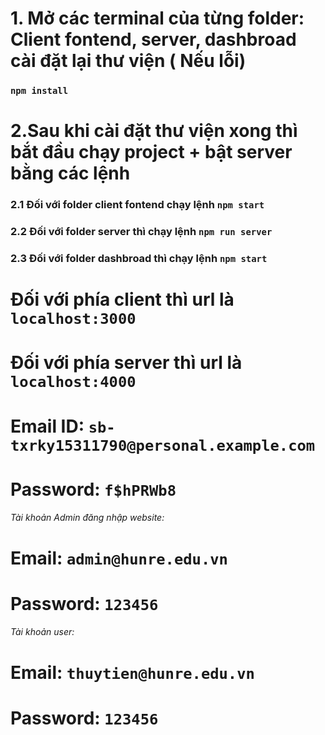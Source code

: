 # 1. Mở các terminal của từng folder: Client fontend, server, dashbroad cài đặt lại thư viện ( Nếu lỗi)
### `npm install`

# 2.Sau khi cài đặt thư viện xong thì bắt đầu chạy project + bật server bằng các lệnh
### 2.1 Đối với folder client fontend chạy lệnh `npm start`
### 2.2 Đối với folder server thì chạy lệnh `npm run server`
### 2.3 Đối với folder dashbroad thì chạy lệnh `npm start`

# Đối với phía client thì url là `localhost:3000`
# Đối với phía server thì url là `localhost:4000`

<!-- Thêm ảnh thì upload ảnh lên cloud trước rồi dán link vào phần link ảnh khi thêm nếu thêm trực tiếp trên server -->
<!-- Nếu sau show bài thì thêm ảnh trên postman cho chuyên nghiệp :vv -->


<!-- Tài khoản paypal để thanh toán: -->
# Email ID: `sb-txrky15311790@personal.example.com`
# Password: `f$hPRWb8`

###### Tài khoản Admin đăng nhập website:
# Email: `admin@hunre.edu.vn`
# Password: `123456`

###### Tài khoản user:
# Email: `thuytien@hunre.edu.vn`
# Password: `123456`
